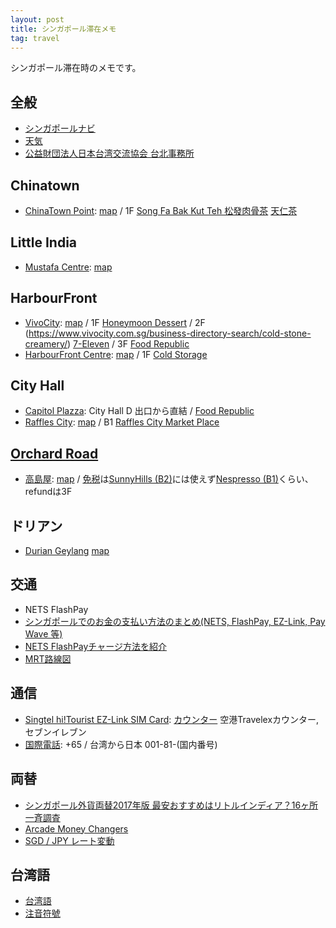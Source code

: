 ```yaml
---
layout: post
title: シンガポール滞在メモ
tag: travel
---
```

シンガポール滞在時のメモです。

## 全般 ##
* [シンガポールナビ](https://singapore.navi.com/)
* [天気](https://www.nea.gov.sg/weather)
* [公益財団法人日本台湾交流協会 台北事務所](https://www.sg.emb-japan.go.jp/itprtop_ja/index.html)

## Chinatown ##
* [ChinaTown Point](https://chinatownpoint.com.sg/): [map](https://goo.gl/maps/7uk1MPLgA2YTMS289) / 1F [Song Fa Bak Kut Teh 松發肉骨茶](https://songfa.com.sg/) [天仁茶](https://goo.gl/maps/UYuCXc9bm3f5kC8Z7)

## Little India ##
* [Mustafa Centre](http://www.mustafa.com.sg/): [map](https://goo.gl/maps/v1jtnyE9WFTDH1fv5)

## HarbourFront ##
* [VivoCity](https://www.vivocity.com.sg/business-directory-search/): [map](https://goo.gl/maps/aiQCCxhZbDbs2t4AA) / 1F [Honeymoon Dessert](https://www.vivocity.com.sg/business-directory-search/honeymoon-dessert/) / 2F (https://www.vivocity.com.sg/business-directory-search/cold-stone-creamery/) [7-Eleven](https://www.vivocity.com.sg/business-directory-search/7-eleven/) / 3F [Food Republic](https://www.vivocity.com.sg/business-directory-search/food-republic/)
* [HarbourFront Centre](http://www.harbourfrontcentre.com.sg/store.php?CategoryID=594): [map](https://goo.gl/maps/HWnqFt8QjtcaYfVs8) / 1F [Cold Storage](http://www.harbourfrontcentre.com.sg/store-detail.php?CategoryID=594&StoreID=30)

## City Hall ##
* [Capitol Plazza](http://www.capitolpiazza.com/directory.html): City Hall D 出口から直結 / [Food Republic](https://goo.gl/maps/yhPzqt59WFgJthscA)
* [Raffles City](https://www.capitaland.com/sg/malls/rafflescity/en/stores.html): [map](https://goo.gl/maps/SMcAVKj5kVMAiVMb6) / B1 [Raffles City Market Place](https://www.capitaland.com/sg/malls/rafflescity/en/stores/raffles-city-market-place.html)

## [Orchard Road](https://en.wikipedia.org/wiki/Orchard_Road) ##
* [高島屋](https://www.takashimaya.com.sg/): [map](https://goo.gl/maps/9b7Y3jmCwgSKLYG39) / [免税](https://www.takashimaya.com.sg/ja/tourists-ja/%E5%85%8D%E7%A8%8E%E6%89%8B%E7%B6%9A%E3%81%8D/)は[SunnyHills (B2)](https://goo.gl/maps/98KYsXvkL7KSXWG99)には使えず[Nespresso (B1)](https://goo.gl/maps/rb2UAmZmxwzMJowPA)くらい、refundは3F

## ドリアン ##
* [Durian Geylang](https://www.facebook.com/duriandarensg/) [map](https://goo.gl/maps/rvxW5G4PFox)

## 交通 ##
* NETS FlashPay
* [シンガポールでのお金の支払い方法のまとめ(NETS, FlashPay, EZ-Link, Pay Wave 等)](https://sglife-tips.com/payment-method/)
* [NETS FlashPayチャージ方法を紹介](https://www.takeo-traveler.com/2017/12/singapore-nets-flashpay-topup.html)
* [MRT路線図](https://www.lta.gov.sg/content/ltaweb/en/public-transport/mrt-and-lrt-trains/train-system-map.html)

## 通信 ##
* [Singtel hi!Tourist EZ-Link SIM Card](https://www.singtel.com/personal/products-services/mobile/prepaid-plans/hi-tourist): [カウンター](https://www.singtel.com/personal/products-services/mobile/prepaid-plans/collection-location) 空港Travelexカウンター, セブンイレブン
* [国際電話](http://www.wtng.info/wtng-65-sg.html): +65 / 台湾から日本 001-81-(国内番号)

## 両替 ##
* [シンガポール外貨両替2017年版 最安おすすめはリトルインディア？16ヶ所一斉調査](http://www.card-user.net/1755.html)
* [Arcade Money Changers](https://goo.gl/maps/wqUqzZfyA4MBr4WF6)
* [SGD / JPY レート変動](http://www.xe.com/ja/currencycharts/?from=SGD&to=JPY&view=1M)

## 台湾語 ##
* [台湾語](https://ja.wikipedia.org/wiki/%E5%8F%B0%E6%B9%BE%E8%AA%9E)
* [注音符號](https://ja.wikipedia.org/wiki/%E6%B3%A8%E9%9F%B3%E7%AC%A6%E5%8F%B7)

